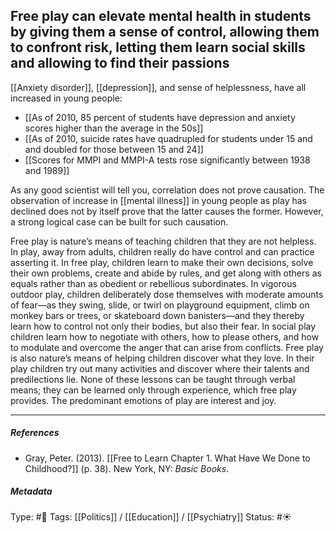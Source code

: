 ## Free play can elevate mental health in students by giving them a sense of control, allowing them to confront risk, letting them learn social skills and allowing to find their passions # 

[[Anxiety disorder]], [[depression]], and sense of helplessness, have all increased in young people:

- [[As of 2010, 85 percent of students have depression and anxiety scores higher than the average in the 50s]]
- [[As of 2010, suicide rates have quadrupled for students under 15 and and doubled for those between 15 and 24]]
- [[Scores for MMPI and MMPI-A tests rose significantly between 1938 and 1989]]

As any good scientist will tell you, correlation does not prove causation. The observation of increase in [[mental illness]] in young people as play has declined does not by itself prove that the latter causes the former. However, a strong logical case can be built for such causation.

Free play is nature’s means of teaching children that they are not helpless. In play, away from adults, children really do have control and can practice asserting it. In free play, children learn to make their own decisions, solve their own problems, create and abide by rules, and get along with others as equals rather than as obedient or rebellious subordinates. In vigorous outdoor play, children deliberately dose themselves with moderate amounts of fear—as they swing, slide, or twirl on playground equipment, climb on monkey bars or trees, or skateboard down banisters—and they thereby learn how to control not only their bodies, but also their fear. In social play children learn how to negotiate with others, how to please others, and how to modulate and overcome the anger that can arise from conflicts. Free play is also nature’s means of helping children discover what they love. In their play children try out many activities and discover where their talents and predilections lie. None of these lessons can be taught through verbal means; they can be learned only through experience, which free play provides. The predominant emotions of play are interest and joy.

___

##### References

- Gray, Peter. (2013). [[Free to Learn Chapter 1. What Have We Done to Childhood?]] (p. 38). New York, NY: _Basic Books_.

##### Metadata

Type: #🔴 
Tags: [[Politics]] / [[Education]] / [[Psychiatry]]
Status: #☀️ 

